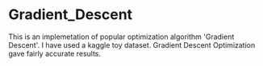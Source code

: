 # Gradient_Descent

This is an implemetation of popular optimization algorithm 'Gradient Descent'.
I have used a kaggle toy dataset.
Gradient Descent Optimization gave fairly accurate results.
